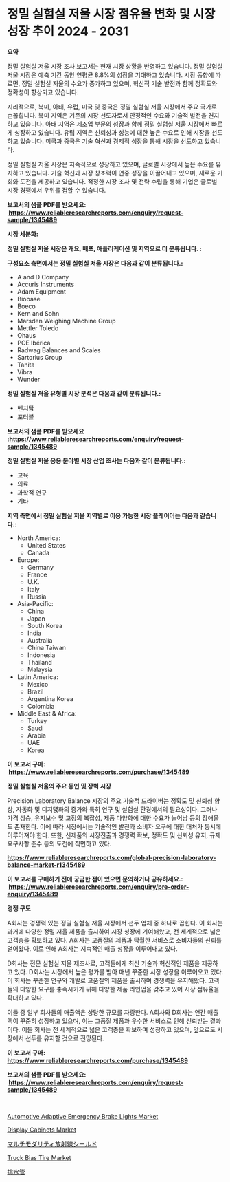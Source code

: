 <p><h1>정밀 실험실 저울 시장 점유율 변화 및 시장 성장 추이 2024 - 2031</h1></p><p><strong>요약</strong></p>
<p><p>정밀 실험실 저울 시장 조사 보고서는 현재 시장 상황을 반영하고 있습니다. 정밀 실험실 저울 시장은 예측 기간 동안 연평균 8.8%의 성장을 기대하고 있습니다. 시장 동향에 따르면, 정밀 실험실 저울의 수요가 증가하고 있으며, 혁신적 기술 발전과 함께 정확도와 정확성이 향상되고 있습니다.</p><p>지리적으로, 북미, 아태, 유럽, 미국 및 중국은 정밀 실험실 저울 시장에서 주요 국가로 손꼽힙니다. 북미 지역은 기존의 시장 선도자로서 안정적인 수요와 기술적 발전을 견지하고 있습니다. 아태 지역은 제조업 부문의 성장과 함께 정밀 실험실 저울 시장에서 빠르게 성장하고 있습니다. 유럽 지역은 신뢰성과 성능에 대한 높은 수요로 인해 시장을 선도하고 있습니다. 미국과 중국은 기술 혁신과 경제적 성장을 통해 시장을 선도하고 있습니다.</p><p>정밀 실험실 저울 시장은 지속적으로 성장하고 있으며, 글로벌 시장에서 높은 수요를 유지하고 있습니다. 기술 혁신과 시장 창조력이 연중 성장을 이끌어내고 있으며, 새로운 기회와 도전을 제공하고 있습니다. 적정한 시장 조사 및 전략 수립을 통해 기업은 글로벌 시장 경쟁에서 우위를 점할 수 있습니다.</p></p>
<p><strong>보고서의 샘플 PDF를 받으세요: &nbsp;<a href="https://www.reliableresearchreports.com/enquiry/request-sample/1345489">https://www.reliableresearchreports.com/enquiry/request-sample/1345489</a></strong></p>
<p><strong>시장 세분화:</strong></p>
<p><strong> 정밀 실험실 저울 시장은 개요, 배포, 애플리케이션 및 지역으로 더 분류됩니다. :</strong></p>
<p><strong>구성요소 측면에서는 정밀 실험실 저울 시장은 다음과 같이 분류됩니다.:</strong></p>
<p><ul><li>A and D Company</li><li>Accuris Instruments</li><li>Adam Equipment</li><li>Biobase</li><li>Boeco</li><li>Kern and Sohn</li><li>Marsden Weighing Machine Group</li><li>Mettler Toledo</li><li>Ohaus</li><li>PCE Ibérica</li><li>Radwag Balances and Scales</li><li>Sartorius Group</li><li>Tanita</li><li>Vibra</li><li>Wunder</li></ul></p>
<p><strong> 정밀 실험실 저울 유형별 시장 분석은 다음과 같이 분류됩니다.:</strong></p>
<p><ul><li>벤치탑</li><li>포터블</li></ul></p>
<p><strong>보고서의 샘플 PDF를 받으세요 :<a href="https://www.reliableresearchreports.com/enquiry/request-sample/1345489">https://www.reliableresearchreports.com/enquiry/request-sample/1345489</a></strong></p>
<p><strong> 정밀 실험실 저울 응용 분야별 시장 산업 조사는 다음과 같이 분류됩니다.:</strong></p>
<p><ul><li>교육</li><li>의료</li><li>과학적 연구</li><li>기타</li></ul></p>
<p><strong>지역 측면에서 정밀 실험실 저울 지역별로 이용 가능한 시장 플레이어는 다음과 같습니다.:</strong></p>
<p><ul>
    <li>
        North America:
        <ul>
            <li>United States</li>
            <li>Canada</li>
        </ul>
    </li>
    <li>
        Europe:
        <ul>
            <li>Germany</li>
            <li>France</li>
            <li>U.K.</li>
            <li>Italy</li>
            <li>Russia</li>
        </ul>
    </li>
    <li>
        Asia-Pacific:
        <ul>
            <li>China</li>
            <li>Japan</li>
            <li>South Korea</li>
            <li>India</li>
            <li>Australia</li>
            <li>China Taiwan</li>
            <li>Indonesia</li>
            <li>Thailand</li>
            <li>Malaysia</li>
        </ul>
    </li>
    <li>
        Latin America:
        <ul>
            <li>Mexico</li>
            <li>Brazil</li>
            <li>Argentina Korea</li>
            <li>Colombia</li>
        </ul>
    </li>
    <li>
        Middle East & Africa:
        <ul>
            <li>Turkey</li>
            <li>Saudi</li>
            <li>Arabia</li>
            <li>UAE</li>
            <li>Korea</li>
        </ul>
    </li>
    </ul></p>
<p><strong>이 보고서 구매: &nbsp;<a href="https://www.reliableresearchreports.com/purchase/1345489">https://www.reliableresearchreports.com/purchase/1345489</a></strong></p>
<p><strong>정밀 실험실 저울의 주요 동인 및 장벽 시장</strong></p>
<p><p>Precision Laboratory Balance 시장의 주요 기술적 드라이버는 정확도 및 신뢰성 향상, 자동화 및 디지턠화의 증가와 특히 연구 및 실험실 환경에서의 필요성이다. 그러나 가격 상승, 유지보수 및 교정의 복잡성, 제품 다양화에 대한 수요가 늘어남 등의 장애물도 존재한다. 이에 따라 시장에서는 기술적인 발전과 소비자 요구에 대한 대처가 동시에 이루어져야 한다. 또한, 신제품의 시장진출과 경쟁력 확보, 정확도 및 신뢰성 유지, 규제 요구사항 준수 등의 도전에 직면하고 있다.</p></p>
<p><strong><a href="https://www.reliableresearchreports.com/global-precision-laboratory-balance-market-r1345489">https://www.reliableresearchreports.com/global-precision-laboratory-balance-market-r1345489</a></strong></p>
<p><strong>이 보고서를 구매하기 전에 궁금한 점이 있으면 문의하거나 공유하세요.: &nbsp;<a href="https://www.reliableresearchreports.com/enquiry/pre-order-enquiry/1345489">https://www.reliableresearchreports.com/enquiry/pre-order-enquiry/1345489</a></strong></p>
<p><strong>경쟁 구도</strong></p>
<p><p>A회사는 경쟁력 있는 정밀 실험실 저울 시장에서 선두 업체 중 하나로 꼽힌다. 이 회사는 과거에 다양한 정밀 저울 제품을 출시하여 시장 성장에 기여해왔고, 전 세계적으로 넓은 고객층을 확보하고 있다. A회사는 고품질의 제품과 탁월한 서비스로 소비자들의 신뢰를 얻어왔다. 이로 인해 A회사는 지속적인 매출 성장을 이루어내고 있다.</p><p>D회사는 전문 실험실 저울 제조사로, 고객들에게 최신 기술과 혁신적인 제품을 제공하고 있다. D회사는 시장에서 높은 평가를 받아 매년 꾸준한 시장 성장을 이루어오고 있다. 이 회사는 꾸준한 연구와 개발로 고품질의 제품을 출시하며 경쟁력을 유지해왔다. 고객들의 다양한 요구를 충족시키기 위해 다양한 제품 라인업을 갖추고 있어 시장 점유율을 확대하고 있다.</p><p>이들 중 일부 회사들의 매출액은 상당한 규모를 자랑한다. A회사와 D회사는 연간 매출액이 꾸준히 성장하고 있으며, 이는 고품질 제품과 우수한 서비스로 인해 신뢰받는 결과이다. 이들 회사는 전 세계적으로 넓은 고객층을 확보하며 성장하고 있으며, 앞으로도 시장에서 선두를 유지할 것으로 전망된다.</p></p>
<p><strong>이 보고서 구매: &nbsp; <a href="https://www.reliableresearchreports.com/purchase/1345489">https://www.reliableresearchreports.com/purchase/1345489</a></strong></p>
<p><strong>보고서의 샘플 PDF를 받으세요: &nbsp;<a href="https://www.reliableresearchreports.com/enquiry/request-sample/1345489">https://www.reliableresearchreports.com/enquiry/request-sample/1345489</a></strong><strong></strong></p>
<p>&nbsp;</p>
<p><p><a href="https://www.linkedin.com/pulse/automotive-adaptive-emergency-brake-lights-market-size-evaluating-hqiee?trackingId=vEgcqiZbm6ahWHBE%2B5Jl0Q%3D%3D">Automotive Adaptive Emergency Brake Lights Market</a></p><p><a href="https://github.com/nicholepatriciadoylenwnrjr0/Market-Research-Report-List-2/blob/main/display-cabinets-market.md">Display Cabinets Market</a></p><p><a href="https://medium.com/@eduardoramez/2024%E5%B9%B4%E3%81%8B%E3%82%892031%E5%B9%B4%E3%81%BE%E3%81%A7%E3%81%AE%E6%9C%9F%E9%96%93%E3%81%AB%E4%BA%88%E6%B8%AC%E3%81%95%E3%82%8C%E3%82%8B%E3%83%9E%E3%83%AB%E3%83%81%E3%83%A2%E3%83%80%E3%83%AA%E3%83%86%E3%82%A3%E6%94%BE%E5%B0%84%E7%B7%9A%E9%81%AE%E8%94%BD%E5%B8%82%E5%A0%B4%E3%81%AE%E5%88%86%E6%9E%90%E3%81%8A%E3%82%88%E3%81%B3%E3%82%B5%E3%82%A4%E3%82%BA-55651bcee48b">マルチモダリティ放射線シールド</a></p><p><a href="https://www.linkedin.com/pulse/truck-bias-tire-market-size-share-global-analysis-report-cdhce?trackingId=KV%2BfUcKEoNnbb6EFACJwTQ%3D%3D">Truck Bias Tire Market</a></p><p><a href="https://github.com/nemesis2824/Market-Research-Report-List-1/blob/main/572834322159.md">排水管</a></p></p>